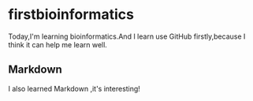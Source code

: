 # firstbioinformatics
Today,I'm learning bioinformatics.And I learn use GitHub firstly,because I think it can help me learn well.
## Markdown
I also learned Markdown ,it's interesting!
